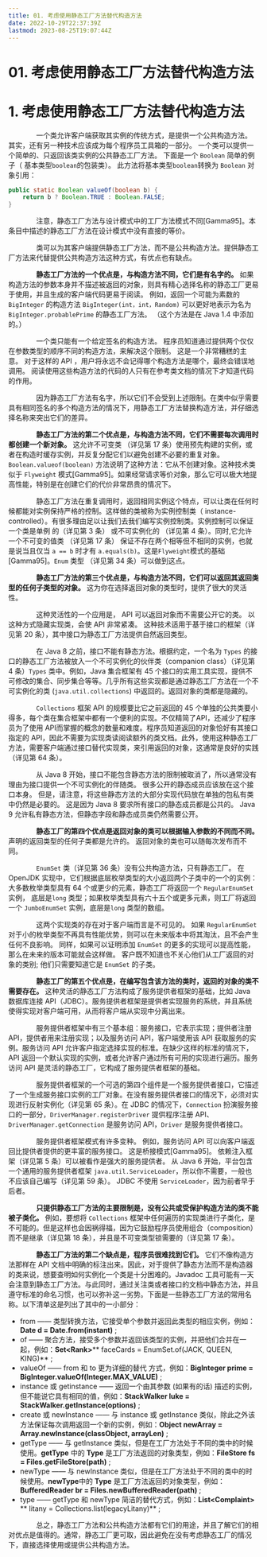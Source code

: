 ```yaml
---
title: 01. 考虑使用静态工厂方法替代构造方法
date: 2022-10-29T22:37:39Z
lastmod: 2023-08-25T19:07:44Z
---
```


# 01. 考虑使用静态工厂方法替代构造方法

# 1. 考虑使用静态工厂方法替代构造方法

　　　　一个类允许客户端获取其实例的传统方式，是提供一个公共构造方法。 其实，还有另一种技术应该成为每个程序员工具箱的一部分。 一个类可以提供一个简单的、只返回该类实例的公共静态工厂方法。 下面是一个 `Boolean` 简单的例子（ 基本类型`boolean`的包装类）。 此方法将基本类型`boolean`转换为 `Boolean` 对象引用：

```java
public static Boolean valueOf(boolean b) {
    return b ? Boolean.TRUE : Boolean.FALSE;
}
```

　　　　注意，静态工厂方法与设计模式中的工厂方法模式不同[Gamma95]。本条目中描述的静态工厂方法在设计模式中没有直接的等价。

　　　　类可以为其客户端提供静态工厂方法，而不是公共构造方法。提供静态工厂方法来代替提供公共构造方法这种方式，有优点也有缺点。

　　　　**静态工厂方法的一个优点是，与构造方法不同，它们是有名字的。**  如果构造方法的参数本身并不描述被返回的对象，则具有精心选择名称的静态工厂更易于使用，并且生成的客户端代码更易于阅读。 例如，返回一个可能为素数的 `BigInteger` 的构造方法 `BigInteger(int，int，Random)` 可以更好地表示为名为 `BigInteger.probablePrime` 的静态工厂方法。 （这个方法是在 Java 1.4 中添加的。）

　　　　一个类只能有一个给定签名的构造方法。 程序员知道通过提供两个仅仅在参数类型的顺序不同的构造方法，来解决这个限制。 这是一个非常糟糕的主意。 对于这样的 API ，用户将永远不会记得哪个构造方法是哪个，最终会错误地调用。 阅读使用这些构造方法的代码的人只有在参考类文档的情况下才知道代码的作用。

　　　　因为静态工厂方法有名字，所以它们不会受到上述限制。在类中似乎需要具有相同签名的多个构造方法的情况下，用静态工厂方法替换构造方法，并仔细选择名称来突出它们的差异。

　　　　**静态工厂方法的第二个优点是，与构造方法不同，它们不需要每次调用时都创建一个新对象。**  这允许不可变类 （详见第 17 条）使用预先构建的实例，或者在构造时缓存实例，并反复分配它们以避免创建不必要的重复对象。`Boolean.valueof(boolean)` 方法说明了这种方法：它从不创建对象。这种技术类似于 `Flyweight` 模式[Gamma95]。如果经常请求等价对象，那么它可以极大地提高性能，特别是在创建它们的代价非常昂贵的情况下。

　　　　静态工厂方法在重复调用时，返回相同实例这个特点，可以让类在任何时候都能对实例保持严格的控制。这样做的类被称为实例控制类（ instance-controlled）。有很多理由足以让我们去我们编写实例控制类。实例控制可以保证一个类是单例 的（详见第 3 条） 或不可实例化的 （详见第 4 条）。同时,它允许一个不可变的值类 （详见第 17 条） 保证不存在两个相等但不相同的实例，也就是说当且仅当 `a == b` 时才有 `a.equals(b)`。这是`Flyweight`模式的基础[Gamma95]。`Enum` 类型 （详见第 34 条）可以做到这点。

　　　　**静态工厂方法的第三个优点是，与构造方法不同，它们可以返回其返回类型的任何子类型的对象。**  这为你在选择返回对象的类型时，提供了很大的灵活性。

　　　　这种灵活性的一个应用是， API 可以返回对象而不需要公开它的类。 以这种方式隐藏实现类，会使 API 非常紧凑。 这种技术适用于基于接口的框架（详见第 20 条），其中接口为静态工厂方法提供自然返回类型。

　　　　在 Java 8 之前，接口不能有静态方法。根据约定，一个名为 `Types` 的接口的静态工厂方法被放入一个不可实例化的伙伴类（companion class）（详见第 4 条）`Types` 类中。例如，Java 集合框架有 45 个接口的实用工具实现，提供不可修改的集合、同步集合等等。几乎所有这些实现都是通过静态工厂方法在一个不可实例化的类 (`java.util.collections`) 中返回的。返回对象的类都是隐藏的。

　　　　`Collections` 框架 API 的规模要比它之前返回的 45 个单独的公共类要小得多，每个类在集合框架中都有一个便利的实现。不仅精简了API，还减少了程序员为了使用 API而掌握的概念的数量和难度。程序员知道返回的对象恰好有其接口指定的 API，因此不需要为实现类读阅读额外的类文档。此外，使用这种静态工厂方法，需要客户端通过接口替代实现类，来引用返回的对象，这通常是良好的实践（详见第 64 条）。

　　　　从 Java 8 开始，接口不能包含静态方法的限制被取消了，所以通常没有理由为接口提供一个不可实例化的伴随类。 很多公开的静态成员应该放在这个接口本身。 但是，请注意，将这些静态方法的大部分实现代码放在单独的包私有类中仍然是必要的。 这是因为 Java 8 要求所有接口的静态成员都是公共的。 Java 9 允许私有静态方法，但静态字段和静态成员类仍然需要公开。

　　　　**静态工厂的第四个优点是返回对象的类可以根据输入参数的不同而不同。**  声明的返回类型的任何子类都是允许的。 返回对象的类也可以随每次发布而不同。

　　　　`EnumSet` 类（详见第 36 条）没有公共构造方法，只有静态工厂。 在 OpenJDK 实现中，它们根据底层枚举类型的大小返回两个子类中的一个的实例：大多数枚举类型具有 64 个或更少的元素，静态工厂将返回一个 `RegularEnumSet` 实例， 底层是`long` 类型；如果枚举类型具有六十五个或更多元素，则工厂将返回一个 `JumboEnumSet` 实例，底层是`long` 类型的数组。

　　　　这两个实现类的存在对于客户端而言是不可见的。 如果 `RegularEnumSet` 对于小的枚举类型不再具有性能优势，则可以在未来版本中将其淘汰，且不会产生任何不良影响。 同样，如果可以证明添加 `EnumSet` 的更多的实现可以提高性能，那么在未来的版本可能就会这样做。 客户既不知道也不关心他们从工厂返回的对象的类别; 他们只需要知道它是 `EnumSet` 的子类。

　　　　**静态工厂的第五个优点是，在编写包含该方法的类时，返回的对象的类不需要存在。**  这种灵活的静态工厂方法构成了服务提供者框架的基础，比如 Java 数据库连接 API（JDBC）。服务提供者框架是提供者实现服务的系统，并且系统使得实现对客户端可用，从而将客户端从实现中分离出来。

　　　　服务提供者框架中有三个基本组：服务接口，它表示实现；提供者注册 API，提供者用来注册实现；以及服务访问 API，客户端使用该 API 获取服务的实例。服务访问 API 允许客户指定选择实现的标准。在缺少这样的标准的情况下，API 返回一个默认实现的实例，或者允许客户通过所有可用的实现进行遍历。服务访问 API 是灵活的静态工厂，它构成了服务提供者框架的基础。

　　　　服务提供者框架的一个可选的第四个组件是一个服务提供者接口，它描述了一个生成服务接口实例的工厂对象。在没有服务提供者接口的情况下，必须对实现进行反射实例化（详见第 65 条）。在 JDBC 的情况下，`Connection` 扮演服务接口的一部分，`DriverManager.registerDriver` 提供程序注册 API、`DriverManager.getConnection` 是服务访问 API，`Driver` 是服务提供者接口。

　　　　服务提供者框架模式有许多变种。 例如，服务访问 API 可以向客户端返回比提供者提供的更丰富的服务接口。 这是桥接模式[Gamma95]。 依赖注入框架（详见第 5 条）可以被看作是强大的服务提供者。 从 Java 6 开始，平台包含一个通用的服务提供者框架 `java.util.ServiceLoader`，所以你不需要，一般也不应该自己编写（详见第 59 条）。 JDBC 不使用 `ServiceLoader`，因为前者早于后者。

　　　　**只提供静态工厂方法的主要限制是，没有公共或受保护构造方法的类不能被子类化。**  例如，要想将 `Collections` 框架中任何遍历的实现类进行子类化，是不可能的。但是这样也会因祸得福，因为它鼓励程序员使用组合（composition）而不是继承（详见第 18 条），并且是不可变类型锁需要的（详见第 17 条）。

　　　　**静态工厂方法的第二个缺点是，程序员很难找到它们。**  它们不像构造方法那样在 API 文档中明确的标注出来。因此，对于提供了静态方法而不是构造器的类来说，想要查明如何实例化一个类是十分困难的。Javadoc 工具可能有一天会注意到静态工厂方法。与此同时，通过关注类或者接口的文档中静态方法，并且遵守标准的命名习惯，也可以弥补这一劣势。下面是一些静态工厂方法的常用名称。以下清单这是列出了其中的一小部分：

- from ——  类型转换方法，它接受单个参数并返回此类型的相应实例，例如：**Date d = Date.from(instant)** ;
- of —— 聚合方法，接受多个参数并返回该类型的实例，并把他们合并在一起，例如：**Set&lt;**​**Rank&gt;**​ ** faceCards = EnumSet.of(JACK, QUEEN, KING)** ;
- valueOf —— from 和 to 更为详细的替代 方式，例如：**BigInteger prime = BigInteger.valueOf(Integer.MAX_VALUE)** ;
- instance 或 getinstance —— 返回一个由其参数 (如果有的话) 描述的实例，但不能说它具有相同的值，例如：**StackWalker luke = StackWalker.getInstance(options)** ;
- create 或 newInstance —— 与 instance 或 getInstance 类似，除此之外该方法保证每次调用返回一个新的实例，例如：**Object newArray = Array.newInstance(classObject, arrayLen)** ;
- getType —— 与 getInstance 类似，但是在工厂方法处于不同的类中的时候使用。**getType** 中的 **Type** 是工厂方法返回的对象类型，例如：**FileStore fs = Files.getFileStore(path)** ;
- newType —— 与 newInstance 类似，但是在工厂方法处于不同的类中的时候使用。**newType**中的 **Type** 是工厂方法返回的对象类型，例如：**BufferedReader br = Files.newBufferedReader(path)** ;
- type —— getType 和 newType 简洁的替代方式，例如：**List&lt;**​**Complaint&gt;**​ ** litany = Collections.list(legacyLitany)** ;

　　　　总之，静态工厂方法和公共构造方法都有它们的用途，并且了解它们的相对优点是值得的。通常，静态工厂更可取，因此避免在没有考虑静态工厂的情况下，直接选择使用或提供公共构造方法。
